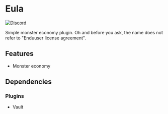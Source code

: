 # Eula
[![Discord](https://img.shields.io/discord/213517939343622146.svg?colorB=7289da&label=discord&logo=discord&logoColor=white)](https://discord.gg/NWwF2Qs)

Simple monster economy plugin. Oh and before you ask, the name does not refer to "Enduuser license agreement".

## Features
* Monster economy

## Dependencies
### Plugins
* Vault
